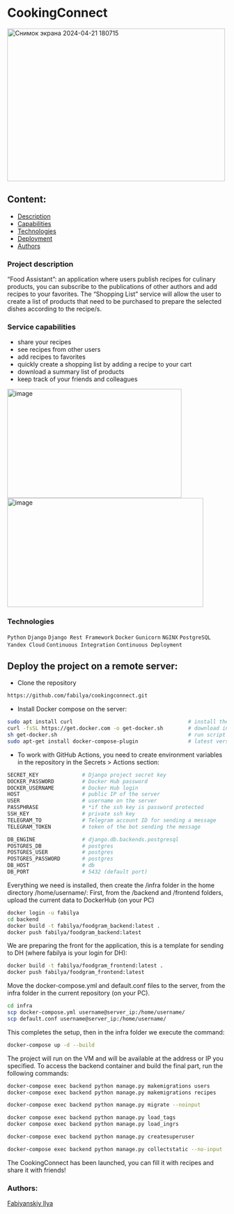 
# CookingConnect

<img alt="Снимок экрана 2024-04-21 180715" height="350" src="https://github.com/fabilya/RandoMovie/assets/105780672/327db0f3-af94-4078-8bcf-c87d28c37ef8" width="500"/>

## Content:
- [Description](#project-description)
- [Capabilities](#service-capabilities)
- [Technologies](#technologies)
- [Deployment](#deploy-the-project-on-a-remote-server)
- [Authors](#authors)

### Project description
“Food Assistant”: an application where users publish recipes for culinary products, you can subscribe to the publications of other authors and add recipes to your favorites.
The “Shopping List” service will allow the user to create a list of products that need to be purchased to prepare the selected dishes according to the recipe/s.

### Service capabilities
- share your recipes
- see recipes from other users
- add recipes to favorites
- quickly create a shopping list by adding a recipe to your cart
- download a summary list of products
- keep track of your friends and colleagues

<img alt="image" height="250" src="https://github.com/fabilya/RandoMovie/assets/105780672/77c0fd4c-fcfe-4668-a3e0-a8e6f6ad97b1" width="400"/>

<img alt="image" height="250" src="https://github.com/fabilya/RandoMovie/assets/105780672/25845414-91c3-4140-8d48-b45313ab5231" width="450"/>

### Technologies
`Python` `Django` `Django Rest Framework` `Docker` `Gunicorn` `NGINX` `PostgreSQL` `Yandex Cloud` `Continuous Integration` `Continuous Deployment`

## Deploy the project on a remote server:
- Clone the repository
```Bash
https://github.com/fabilya/cookingconnect.git
```
- Install Docker compose on the server:
```bash
sudo apt install curl                                     # install the utility for downloading files
curl -fsSL https://get.docker.com -o get-docker.sh        # download installation script
sh get-docker.sh                                          # run script
sudo apt-get install docker-compose-plugin                # latest version of docker compose
```
- To work with GitHub Actions, you need to create environment variables in the repository in the Secrets > Actions section:

```bash
SECRET_KEY              # Django project secret key
DOCKER_PASSWORD         # Docker Hub password
DOCKER_USERNAME         # Docker Hub login
HOST                    # public IP of the server
USER                    # username on the server
PASSPHRASE              # *if the ssh key is password protected
SSH_KEY                 # private ssh key
TELEGRAM_TO             # Telegram account ID for sending a message
TELEGRAM_TOKEN          # token of the bot sending the message

DB_ENGINE               # django.db.backends.postgresql
POSTGRES_DB             # postgres
POSTGRES_USER           # postgres
POSTGRES_PASSWORD       # postgres
DB_HOST                 # db
DB_PORT                 # 5432 (default port)
```

Everything we need is installed, then create the /infra folder in the home directory /home/username/:
First, from the /backend and /frontend folders, upload the current data to DockerHub (on your PC)
```bash
docker login -u fabilya
cd backend
docker build -t fabilya/foodgram_backend:latest .
docker push fabilya/foodgram_backend:latest
```
We are preparing the front for the application, this is a template for sending to DH (where fabilya is your login for DH):
```bash
docker build -t fabilya/foodgram_frontend:latest .
docker push fabilya/foodgram_frontend:latest
```
Move the docker-compose.yml and default.conf files to the server, from the infra folder in the current repository (on your PC).
```bash
cd infra
scp docker-compose.yml username@server_ip:/home/username/
scp default.conf username@server_ip:/home/username/
```
This completes the setup, then in the infra folder we execute the command:
```bash
docker-compose up -d --build
```
The project will run on the VM and will be available at the address or IP you specified.
To access the backend container and build the final part, run the following commands:
```bash
docker-compose exec backend python manage.py makemigrations users
docker-compose exec backend python manage.py makemigrations recipes
```
```bash
docker-compose exec backend python manage.py migrate --noinput
```
```bash
docker compose exec backend python manage.py load_tags
docker compose exec backend python manage.py load_ingrs
```
```bash
docker-compose exec backend python manage.py createsuperuser
```
```bash
docker-compose exec backend python manage.py collectstatic --no-input
```
The CookingConnect has been launched, you can fill it with recipes and share it with friends!

### Authors:
[Fabiyanskiy Ilya](https://github.com/fabilya)
